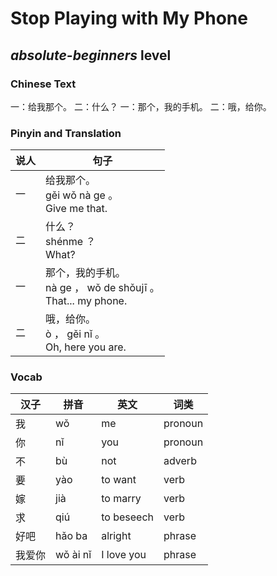 # Stop Playing with My Phone
## *absolute-beginners* level

### Chinese Text
一：给我那个。
二：什么？
一：那个，我的手机。
二：哦，给你。

### Pinyin and Translation
|说人|句子|
|----|----|
|一|给我那个。<br />gěi wǒ nà ge 。<br />Give me that.|
|二|什么？<br />shénme ？<br />What?|
|一|那个，我的手机。<br />nà ge ， wǒ de shǒujī 。<br />That... my phone.|
|二|哦，给你。<br />ò ， gěi nǐ 。<br />Oh, here you are.|
### Vocab
|汉子|拼音|英文|词类|
|----|----|----|----|
|我|wǒ|me|pronoun|
|你|nǐ|you|pronoun|
|不|bù|not|adverb|
|要|yào|to want|verb|
|嫁|jià|to marry|verb|
|求|qiú|to beseech|verb|
|好吧|hǎo ba|alright|phrase|
|我爱你|wǒ ài nǐ|I love you|phrase|